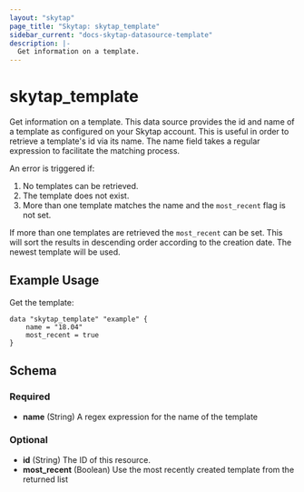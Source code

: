 ```yaml
---
layout: "skytap"
page_title: "Skytap: skytap_template"
sidebar_current: "docs-skytap-datasource-template"
description: |-
  Get information on a template.
---
```


# skytap_template

Get information on a template. This data source provides the id and name of a template as configured on your Skytap account.
This is useful in order to retrieve a template's id via its name. The name field takes a regular expression to facilitate
the matching process.

An error is triggered if:
 1. No templates can be retrieved.
 2. The template does not exist.
 3. More than one template matches the name and the `most_recent` flag is not set.
 
If more than one templates are retrieved the `most_recent` can be set. 
This will sort the results in descending order according to the creation date. The newest template will be used.

## Example Usage

Get the template:

```hcl
data "skytap_template" "example" {
 	name = "18.04"
    most_recent = true
}

```
<!-- schema generated by tfplugindocs -->
## Schema

### Required

- **name** (String) A regex expression for the name of the template

### Optional

- **id** (String) The ID of this resource.
- **most_recent** (Boolean) Use the most recently created template from the returned list
